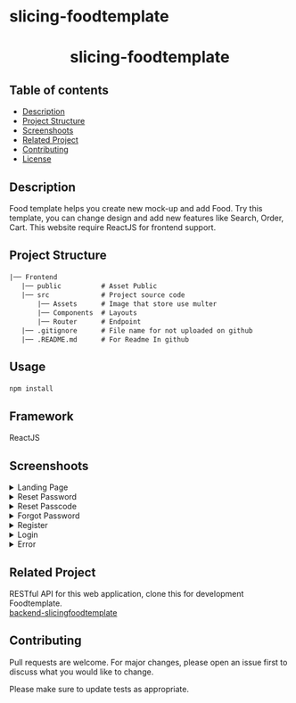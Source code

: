 # slicing-foodtemplate

<h1 align="center">slicing-foodtemplate</h1>

## Table of contents
- [Description](#Description)
- [Project Structure](#Project)
- [Screenshoots](#Screenshoot)
- [Related Project](#Related-Project)
- [Contributing](#Contributing)
- [License](#License)


## Description
Food template helps you create new mock-up and add Food. Try this template, you can change design and add new features like
Search, Order, Cart. This website require ReactJS for frontend support.

## Project Structure
```
|── Frontend
   |── public          # Asset Public
   |── src             # Project source code
       |── Assets      # Image that store use multer
       |── Components  # Layouts
       |── Router      # Endpoint
   |── .gitignore      # File name for not uploaded on github
   |── .README.md      # For Readme In github
```

## Usage

```Javascript
npm install
```

## Framework
ReactJS

## Screenshoots
<details>
  <summary>
    Landing Page
  </summary>
<img src="screenshot/Landing Page.jpeg" alt="Landing Page" />
</details>

<details>
  <summary>
    Reset Password
  </summary>
<img src="screenshot/Reset Password.jpeg" alt="Reset Password" />
</details>

<details>
  <summary>
    Reset Passcode
  </summary>
<img src="screenshot/Reset Passcode.jpeg" alt="Reset Passcode" />
</details>

<details>
  <summary>
   Forgot Password
  </summary>
<img src="screenshot/Forgot Password.jpeg" alt="Forgot Password" />
</details>

<details>
  <summary>
   Register
  </summary>
<img src="screenshot/Register.jpeg" alt="Register" />
</details>

<details>
  <summary>
   Login
  </summary>
<img src="screenshot/Login.png" alt="Login" />
</details>

<details>
  <summary>
   Error
  </summary>
<img src="screenshot/Error.png" alt="Error" />
</details>


## Related Project
RESTful API for this web application, clone this for development Foodtemplate.\
[backend-slicingfoodtemplate](https://github.com/Alamnzr123/backend-slicingfoodtemplate)

## Contributing
Pull requests are welcome. For major changes, please open an issue first to discuss what you would like to change.

Please make sure to update tests as appropriate.
